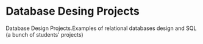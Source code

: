 # Database Desing Projects
Database Design Projects.Examples of relational databases design and SQL (a bunch of students' projects)
